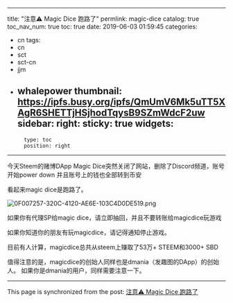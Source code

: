 
---
title: "注意⚠️ Magic Dice 跑路了"
permlink: magic-dice
catalog: true
toc_nav_num: true
toc: true
date: 2019-06-03 01:59:45
categories:
- cn
tags:
- cn
- sct
- sct-cn
- jjm
- whalepower
thumbnail: https://ipfs.busy.org/ipfs/QmUmV6Mk5uTT5XAgR6SHETTjHSjhodTqysB9SZmWdcF2uw
sidebar:
    right:
        sticky: true
widgets:
    -
        type: toc
        position: right
---


今天Steem的赌博DApp Magic Dice突然关闭了网站，删除了Discord频道，账号开始power down 并且账号上的钱也全部转到币安

看起来magic dice是跑路了。

![0F007257-320C-4120-AE6E-103C4D0DE519.png](https://ipfs.busy.org/ipfs/QmUmV6Mk5uTT5XAgR6SHETTjHSjhodTqysB9SZmWdcF2uw)

如果你有代理SP给magic dice，请立即抽回，并且不要转账给magicdice玩游戏

如果你知道你的朋友有玩magicdice，请记得通知停止游戏。

目前有人计算，magicdice总共从steem上赚取了53万+ STEEM和3000+ SBD

值得注意的是，magicdice的创始人同样也是dmania（发趣图的DApp）的创始人。
如果你是dmania的用户，同样需要注意一下。



- - -

This page is synchronized from the post: [注意⚠️ Magic Dice 跑路了](https://steemit.com/@ericet/magic-dice)

